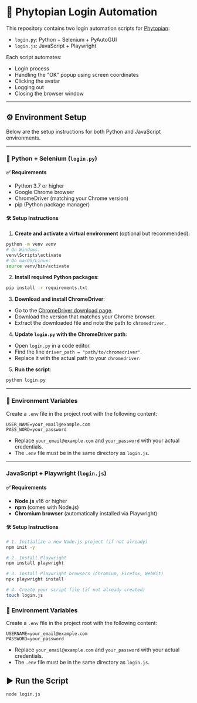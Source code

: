 # 🔐 Phytopian Login Automation

This repository contains two login automation scripts for [Phytopian](https://app.phytopian.com/login):

- `login.py`: Python + Selenium + PyAutoGUI
- `login.js`: JavaScript + Playwright

Each script automates:
- Login process
- Handling the "OK" popup using screen coordinates
- Clicking the avatar
- Logging out
- Closing the browser window

---

## ⚙️ Environment Setup

Below are the setup instructions for both Python and JavaScript environments.

---

### 🐍 Python + Selenium (`login.py`)

#### ✅ Requirements

- Python 3.7 or higher  
- Google Chrome browser  
- ChromeDriver (matching your Chrome version)  
- pip (Python package manager)

#### 🛠️ Setup Instructions

1. **Create and activate a virtual environment** (optional but recommended):

```bash
python -m venv venv
# On Windows:
venv\Scripts\activate
# On macOS/Linux:
source venv/bin/activate
```

2. **Install required Python packages**:

```bash
pip install -r requirements.txt
```

3. **Download and install ChromeDriver**:

- Go to the [ChromeDriver download page](https://sites.google.com/chromium.org/driver/downloads).
- Download the version that matches your Chrome browser.
- Extract the downloaded file and note the path to `chromedriver`.

4. **Update `login.py` with the ChromeDriver path**:

- Open `login.py` in a code editor.
- Find the line `driver_path = "path/to/chromedriver"`.
- Replace it with the actual path to your `chromedriver`.

5. **Run the script**:

```bash
python login.py
```

---

### 🔑 Environment Variables

Create a `.env` file in the project root with the following content:

```
USER_NAME=your_email@example.com
PASS_WORD=your_password
```

- Replace `your_email@example.com` and `your_password` with your actual credentials.
- The `.env` file must be in the same directory as `login.js`.

---

### JavaScript + Playwright (`login.js`)

#### ✅ Requirements

- **Node.js** v16 or higher  
- **npm** (comes with Node.js)  
- **Chromium browser** (automatically installed via Playwright)

#### 🛠️ Setup Instructions

```bash
# 1. Initialize a new Node.js project (if not already)
npm init -y

# 2. Install Playwright
npm install playwright

# 3. Install Playwright browsers (Chromium, Firefox, WebKit)
npx playwright install

# 4. Create your script file (if not already created)
touch login.js
```

### 🔑 Environment Variables

Create a `.env` file in the project root with the following content:

```
USERNAME=your_email@example.com
PASSWORD=your_password
```

- Replace `your_email@example.com` and `your_password` with your actual credentials.
- The `.env` file must be in the same directory as `login.js`.

## ▶️ Run the Script

```bash
node login.js
```





